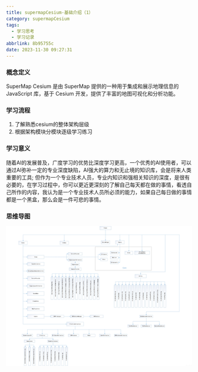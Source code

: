 ```yaml
---
title: supermapCesium-基础介绍（1）
category: supermapCesium
tags:
  - 学习思考
  - 学习记录
abbrlink: 8b95755c
date: 2023-11-30 09:27:31
---
```


<!--more-->

### 概念定义
SuperMap Cesium 是由 SuperMap 提供的一种用于集成和展示地理信息的 JavaScript 库，基于 Cesium 开发，提供了丰富的地图可视化和分析功能。

### 学习流程

1. 了解熟悉cesium的整体架构层级
2. 根据架构模块分模块逐级学习练习

### 学习意义

随着AI的发展普及，广度学习的优势比深度学习更高，一个优秀的AI使用者，可以通过AI弥补一定的专业深度缺陷，AI强大的算力和无止境的知识库，会是将来人类重要的工具;
但作为一个专业技术人员，专业内知识和强相关知识的深度，是很有必要的，在学习过程中，你可以更近更深刻的了解自己每天都在做的事情，看透自己所作的内容，我认为是一个专业技术人员所必须的能力，如果自己每日做的事情都是一个黑盒，那么会是一件可悲的事情。

### 思维导图

![Cesium-API](../../img/web-gis/cesium-api.png)
